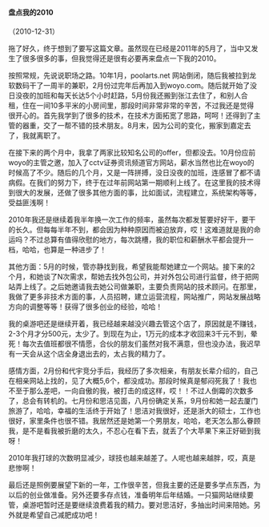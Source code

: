 
#### 盘点我的2010
（2010-12-31）

 拖了好久，终于想到了要写这篇文章。虽然现在已经是2011年的5月了，当中又发生了很多很多的事，但我觉得还是很有必要再来盘点一下我的2010。

 按照常规，先说说职场之路。10年1月，poolarts.net 网站倒闭，随后我被拉到龙软数码干了一周半的兼职，2月份过完年后再加入到woyo.com。随后就开始了没日没夜的加班和每天长达5个小时赶路，5月份我还搬到张江去住了，和别人合租，住在一间10多平米的小房间里，那段时间非常非常的辛苦，不过我还是觉得很开心的。首先我学到了很多的技术，在技术方面拓宽了思路，呵呵！还得到了主管的器重，交了一帮不错的技术朋友。8月末，因为公司的变化，搬家到嘉定去了，我就离职了。

在接下来的两个月中，我拿了两家比较知名公司的offer，但都没去。10月份应前woyo的主管之邀，加入了cctv证券资讯频道官方网站，薪水当然也比在woyo的时候高了不少。随后的几个月，又是一阵拼搏，没日没夜的加班，连感冒了都不请病假。在我们的努力下，终于在过年前网站第一期顺利上线了。在这里我的技术得到很大的发展，还做了很多其他方面的事，比如面试，流程建立，系统架构等等，受益匪浅啊！

2010年我还是继续着我半年换一次工作的频率，虽然每次都发誓要好好干，要干的长久。但每每半年不到，都会因为种种原因而被迫放弃，哎！这难道就是我的命运吗？不过总算有值得欣慰的地方，每次跳槽，我的职位和薪酬水平都会提升一档，哈哈，也算是一种进步了！

其他方面：5月的时候，管亦静找到我，希望我能帮她建立一个网站。接下来的2个月，和她谈了N次需求，帮她去找外包公司，并对外包公司进行监督，终于把网站弄上线了。之后她邀请我去她公司做兼职，主要负责网站的技术顾问。在那里，我做了更多非技术方面的事，人员招聘，建立运营流程，网站推广，网站发展战略方向的调整等等！获得了很多创业的经验，哈哈！

我的桌游吧还是继续开着，我已经越来越没兴趣去管这个店了，原因就是不赚钱，2-3个月才分500元，太少了。到现在为止，1万元的成本才收回来3千元不到，晕死！每次去值班都很不情愿，合伙的朋友们虽然对我不满意，但也没办法，我迟早有一天会从这个店全身退出去的，太占我的精力了。

感情方面，2月份和代宇竞分手后，我经历了多次相亲，有朋友长辈介绍的，自己在相亲网站上找的，见了大概5,6个，都没成功。那段时候真是郁闷死我了！我也不至于那么差吧，一向自傲的我，被打击的成这样，哎！！不过人倒霉的次数多了，总会有转机的。七月份和思洁见面，八月份确定关系，9月份和她一起去厦门旅游了，哈哈，幸福的生活终于开始了！思洁对我很好，还是浙大的硕士，工作也很好，家里条件也很不错。我居然还是她第一个男朋友，哈哈，老天怎么那么眷顾我，是不是看我被折磨的太久，不忍心在看下去，就丢了个大苹果下来正好砸到我呀！

2010年我打球的次数明显减少，球技也越来越差了。人呢也越来越胖，哎，真是悲惨啊！

最后还是照例要展望下新的一年，工作很辛苦，但我主要的还是要多学点东西，为以后的创业做准备。另外还要多存点钱，准备明年后年结婚。一只猫网站继续要管，桌游吧暂时还是要继续浪费着我的精力。要对思洁好，多抽出时间来陪她。另外就是希望自己减肥成功吧！    
